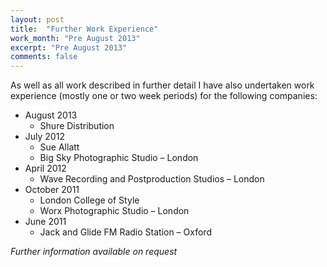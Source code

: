 ```yaml
---
layout: post
title:  "Further Work Experience"
work_month: "Pre August 2013"
excerpt: "Pre August 2013"
comments: false
---
```


As well as all work described in further detail I have also undertaken work experience (mostly one or two week periods) for the following companies:
* August 2013
    * Shure Distribution
* July 2012
    * Sue Allatt
    * Big Sky Photographic Studio – London
* April 2012
    * Wave Recording and Postproduction Studios – London
* October 2011
    * London College of Style
    * Worx Photographic Studio – London
* June 2011
    * Jack and Glide FM Radio Station – Oxford

_Further information available on request_
